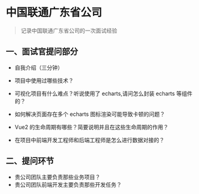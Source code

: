 # 中国联通广东省公司

> 记录中国联通广东省公司的一次面试经验

## 一、面试官提问部分

-   自我介绍（三分钟）

-   项目中使用过哪些技术？

-   可视化项目有什么难点？听说使用了 echarts,请问怎么封装 echarts 等组件的？

-   如何解决页面存在多个 echarts 图标渲染可能导致卡顿的问题？

-   Vue2 的生命周期有哪些？简要说明并且在这些生命周期的作用？

-   在项目中前端开发工程师和后端工程师是怎么进行数据对接的？

## 二、提问环节

-   贵公司团队主要负责那些业务项目？
-   贵公司团队前端开发主要负责那些开发任务？
